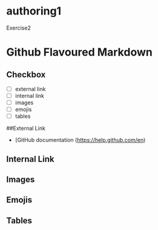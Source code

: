 # authoring1
Exercise2
# Github Flavoured Markdown

## Checkbox
- [ ] external link
- [ ] internal link
- [ ] images
- [ ] emojis
- [ ] tables

##External Link
- [GitHub documentation (https://help.github.com/en)

## Internal Link

## Images

## Emojis

## Tables

